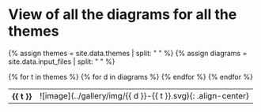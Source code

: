 # View of all the diagrams for all the themes

{% assign themes = site.data.themes | split: " " %}
{% assign diagrams = site.data.input_files | split: " " %}
<table>
{% for t in themes %}
  <tr>
    <th>{{ t }}</th>
  {% for d in diagrams %}
    <td> ![image](../gallery/img/{{ d }}-{{ t }}.svg){: .align-center} </td>
  {% endfor %}
  </tr>
  {% endfor %}
</table>
